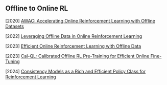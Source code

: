 ## Offline to Online RL

[2020] [AWAC: Accelerating Online Reinforcement Learning with Offline Datasets](https://arxiv.org/abs/2006.09359)

[2022] [Leveraging Offline Data in Online Reinforcement Learning](https://arxiv.org/abs/2211.04974)

[2023] [Efficient Online Reinforcement Learning with Offline Data](https://arxiv.org/abs/2302.02948)

[2023] [Cal-QL: Calibrated Offline RL Pre-Training for Efficient Online Fine-Tuning](https://arxiv.org/abs/2303.05479)

[2024] [Consistency Models as a Rich and Efficient Policy Class for Reinforcement Learning](https://arxiv.org/abs/2309.16984)